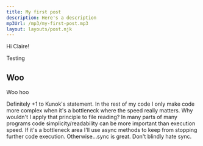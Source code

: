 ```yaml
---
title: My first post
description: Here's a description
mp3Url: /mp3/my-first-post.mp3
layout: layouts/post.njk
---
```


Hi Claire!

Testing

## Woo

Woo hoo

Definitely +1 to Kunok's statement. In the rest of my code I only make code more complex when it's a bottleneck where the speed really matters. Why wouldn't I apply that principle to file reading? In many parts of many programs code simplicity/readability can be more important than execution speed. If it's a bottleneck area I'll use async methods to keep from stopping further code execution. Otherwise...sync is great. Don't blindly hate sync.
